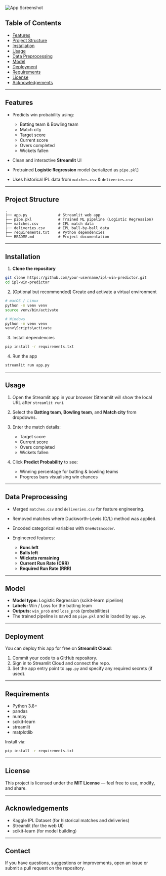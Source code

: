 
![App Screenshot](https://drive.google.com/uc?export=view&id=1iIE0BAOb7c7qKuiqZMQUeBk-1vdqSXjf)


## Table of Contents

* [Features](#features)
* [Project Structure](#project-structure)
* [Installation](#installation)
* [Usage](#usage)
* [Data Preprocessing](#data-preprocessing)
* [Model](#model)
* [Deployment](#deployment)
* [Requirements](#requirements)
* [License](#license)
* [Acknowledgements](#acknowledgements)

---

## Features

* Predicts win probability using:

  * Batting team & Bowling team
  * Match city
  * Target score
  * Current score
  * Overs completed
  * Wickets fallen
* Clean and interactive **Streamlit** UI
* Pretrained **Logistic Regression** model (serialized as `pipe.pkl`)
* Uses historical IPL data from `matches.csv` & `deliveries.csv`

---

## Project Structure

```
.
├── app.py              # Streamlit web app
├── pipe.pkl            # Trained ML pipeline (Logistic Regression)
├── matches.csv         # IPL match data
├── deliveries.csv      # IPL ball-by-ball data
├── requirements.txt    # Python dependencies
└── README.md           # Project documentation
```

---

## Installation

1. **Clone the repository**

```bash
git clone https://github.com/your-username/ipl-win-predictor.git
cd ipl-win-predictor
```

2. (Optional but recommended) Create and activate a virtual environment

```bash
# macOS / Linux
python -m venv venv
source venv/bin/activate

# Windows
python -m venv venv
venv\Scripts\activate
```

3. Install dependencies

```bash
pip install -r requirements.txt
```

4. Run the app

```bash
streamlit run app.py
```

---

## Usage

1. Open the Streamlit app in your browser (Streamlit will show the local URL after `streamlit run`).
2. Select the **Batting team**, **Bowling team**, and **Match city** from dropdowns.
3. Enter the match details:

   * Target score
   * Current score
   * Overs completed
   * Wickets fallen
4. Click **Predict Probability** to see:

   * Winning percentage for batting & bowling teams
   * Progress bars visualising win chances

---

## Data Preprocessing

* Merged `matches.csv` and `deliveries.csv` for feature engineering.
* Removed matches where Duckworth–Lewis (D/L) method was applied.
* Encoded categorical variables with `OneHotEncoder`.
* Engineered features:

  * **Runs left**
  * **Balls left**
  * **Wickets remaining**
  * **Current Run Rate (CRR)**
  * **Required Run Rate (RRR)**

---

## Model

* **Model type:** Logistic Regression (scikit-learn pipeline)
* **Labels:** Win / Loss for the batting team
* **Outputs:** `win_prob` and `loss_prob` (probabilities)
* The trained pipeline is saved as `pipe.pkl` and is loaded by `app.py`.

---

## Deployment

You can deploy this app for free on **Streamlit Cloud**:

1. Commit your code to a GitHub repository.
2. Sign in to Streamlit Cloud and connect the repo.
3. Set the app entry point to `app.py` and specify any required secrets (if used).

---

## Requirements

* Python 3.8+
* pandas
* numpy
* scikit-learn
* streamlit
* matplotlib

Install via:

```bash
pip install -r requirements.txt
```

---

## License

This project is licensed under the **MIT License** — feel free to use, modify, and share.

---

## Acknowledgements

* Kaggle IPL Dataset (for historical matches and deliveries)
* Streamlit (for the web UI)
* scikit-learn (for model building)

---

## Contact

If you have questions, suggestions or improvements, open an issue or submit a pull request on the repository.

